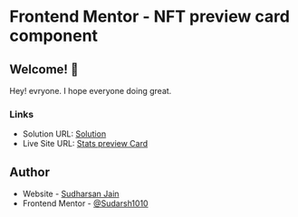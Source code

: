 # Frontend Mentor - NFT preview card component

## Welcome! 👋

Hey! evryone. I hope everyone doing great.

### Links

- Solution URL: [Solution](https://www.frontendmentor.io/solutions/used-grid-box-and-flex-yVYYGN2TI)
- Live Site URL: [Stats preview Card](https://stats-preview-card-component-frontendmenotr.netlify.app/)

## Author

- Website - [Sudharsan Jain](https://www.your-site.com)
- Frontend Mentor - [@Sudarsh1010](https://www.frontendmentor.io/profile/Sudarsh1010)
